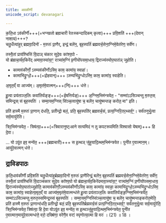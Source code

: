 ```yaml
---
title: अवकीर्णी
unicode_script: devanagari

---
```


क॒ति॒धा ऽव॑कीर्णी+++(=भग्नव्रतो ब्रह्मचारी रेतःस्कन्दादिकम् कृत्वा)+++ प्रवि॒शति॑ +++(देवान् नाशाय)+++?  
चतु॒र्धेत्या॑हुर् ब्रह्मवा॒दिनो॑ - म॒रुतः॑ प्रा॒णैर्, इन्द्रं॒ बले॑न॒, बृह॒स्पतिं॑ ब्रह्मवर्च॒सेना॒ग्निमे॒वेत॑रेण॒ सर्वे॑ण।

तस्यै॒तां प्राय॑श्चित्तिं वि॒दाञ् च॑कार सुदे॒वः का॑श्य॒पो -  
यो ब्र॑ह्मचा॒र्य॑व॒किरे॑द् अमावा॒स्या॑या॒ꣳ॒ रात्र्या॑म॒ग्निं प्र॒णीयो॑पसमा॒धाय॒ द्विराज्य॑स्योप॒घात॑ञ् जुहोति।  

- कामाव॑कीर्णो॒ ऽस्म्यव॑कीर्णोऽस्मि॒ काम॒ कामा॑य॒ स्वाहा॑। 
- कामाभि॑द्रुग्धो॒+++(=द्रोहवान्)+++ ऽस्म्यभि॑द्रुग्धोऽस्मि॒ काम॒ कामा॑य॒ स्वाहेति। 

अ॒मृत॒व्ँ वा आज्य॑म्। अ॒मृत॑मे॒वात्मन्+++(नि)+++ ध॑त्ते।

हु॒त्वा प्रय॑ताञ्ज॒लिः कवा॑तिर्यङ्ङ्+++(=ईषत्तिर्यङ्)+++ अ॒ग्निम॒भिम॑न्त्रयेत॒ - "सम्मा॑ऽऽसिञ्चन्तु म॒रुत॒स् समिन्द्र॒स् सं बृह॒स्पतिः॑ । सम्मा॒यम॒ग्निस् सि॑ञ्च॒त्वायु॑षा च॒ बले॑न॒ चायु॑ष्मन्तङ् करोत॒ मा" इति।

प्रति॑ हास्मै म॒रुतः॑ प्रा॒णान् द॑धति॒, प्रतीन्द्रो॒ बलं॒, प्रति॒ बृह॒स्पति॑र् ब्रह्मवर्च॒सं, प्रत्य॒ग्निरि॒तर॒थ्सर्व॒ꣳ॒। सर्व॑तनुर्भू॒त्वा सर्व॒मायु॑रेति।
 
त्रिर॒भिम॑न्त्रयेत॒ - त्रिष॑त्या॒+++(=त्रिवारानुष्ट्ःआने सत्यमिदं न तु कपटरूपमिति विश्वासो येषाम्)+++ हि दे॒वा।

… यो ऽपू॑त इव॒ मन्ये॑त॒ +++(ब्रह्मचारी)+++ स इ॒त्थञ् जु॑हुयादि॒त्थम॒भिम॑न्त्रयेत। पुनी॑त ए॒वात्मान॒म्। आयु॑रे॒वात्मन् ध॑त्ते।

<div class="js_include" url="../aMshAH/vara-prashaMsA/"  newLevelForH1="2" includeTitle="true"> </div>

## द्राविडपाठः
क॒ति॒धाव॑कीर्णी प्रवि॒शति॑ चतु॒र्धेत्या॑हुर्ब्रह्मवा॒दिनो॑ म॒रुतः॑ प्रा॒णैरिन्द्रं॒ बले॑न॒ बृह॒स्पतिं॑ ब्रह्मवर्च॒सेना॒ग्निमे॒वेत॑रेण॒ सर्वे॑ण॒ तस्यै॒तां प्राय॑श्चित्तिं वि॒दाञ्च॑कार सुदे॒वः का᳚श्य॒पो यो ब्र॑ह्मचा॒र्य॑व॒किरे॑दमावा॒स्या॑या॒ꣳ॒ रात्र्या॑म॒ग्निं प्र॒णीयो॑पसमा॒धाय॒ द्विराज्य॑स्योप॒घात॑ञ्जुहोति॒ कामाव॑कीर्णो॒ऽस्म्यव॑कीर्णोऽस्मि॒ काम॒ कामा॑य॒ स्वाहा॒ कामाभि॑द्रुग्धो॒ऽस्म्यभि॑द्रुग्धोऽस्मि॒ काम॒ कामा॑य॒ स्वाहेत्य॒मृत॒व्ँ वा आज्य॑म॒मृत॑मे॒वात्मन्ध॑त्ते हु॒त्वा प्रय॑ताञ्ज॒लिः कवा॑तिर्यङ्ङ॒ग्निम॒भिम॑न्त्रयेत॒ सम्मा॑ऽऽसिञ्चन्तु म॒रुत॒स्समिन्द्र॒स्सं बृह॒स्पतिः॑ । सम्मा॒यम॒ग्निस्सि॑ञ्च॒त्वायु॑षा च॒ बले॑न॒ चायु॑ष्मन्तङ्करोत॒मेति॒ प्रति॑ हास्मै म॒रुतः॑ प्रा॒णान्द॑धति॒ प्रतीन्द्रो॒ बलं॒ प्रति॒ बृह॒स्पति॑र्ब्रह्मवर्च॒सं प्रत्य॒ग्निरि॒तर॒थ्सर्व॒ꣳ॒ सर्व॑तनुर्भू॒त्वा सर्व॒मायु॑रेति॒ त्रिर॒भिम॑न्त्रयेत॒ त्रिष॑त्या॒ हि दे॒वा योऽपू॑त इव॒ मन्ये॑त॒ स इ॒त्थञ्जु॑हुयादि॒त्थम॒भिम॑न्त्रयेत॒ पुनी॑त ए॒वात्मान॒मायु॑रे॒वात्मन्ध॑त्ते॒ वरो॒ दख्षि॑णा॒ वरे॑णै॒व वरꣵ॑ स्पृणोत्या॒त्मा हि वरः॑ । (21) ॥ 18 ।  